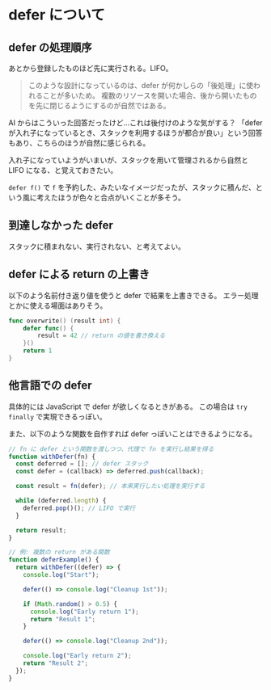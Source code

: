 # defer について

## defer の処理順序

あとから登録したものほど先に実行される。LIFO。

> このような設計になっているのは、defer が何かしらの「後処理」に使われることが多いため。
> 複数のリソースを開いた場合、後から開いたものを先に閉じるようにするのが自然ではある。

AI からはこういった回答だったけど…これは後付けのような気がする？
「defer が入れ子になっているとき、スタックを利用するほうが都合が良い」という回答もあり、こちらのほうが自然に感じられる。

入れ子になっていようがいまいが、スタックを用いて管理されるから自然と LIFO になる、と覚えておきたい。

`defer f()` で `f` を予約した、みたいなイメージだったが、スタックに積んだ、という風に考えたほうが色々と合点がいくことが多そう。

## 到達しなかった defer

スタックに積まれない、実行されない、と考えてよい。

## defer による return の上書き

以下のよう名前付き返り値を使うと defer で結果を上書きできる。
エラー処理とかに使える場面はありそう。

```go
func overwrite() (result int) {
	defer func() {
		result = 42 // return の値を書き換える
	}()
	return 1
}
```

## 他言語での defer

具体的には JavaScript で defer が欲しくなるときがある。
この場合は `try finally` で実現できるっぽい。

また、以下のような関数を自作すれば defer っぽいことはできるようになる。

```js
// fn に defer という関数を渡しつつ、代理で fn を実行し結果を得る
function withDefer(fn) {
  const deferred = []; // defer スタック
  const defer = (callback) => deferred.push(callback);

  const result = fn(defer); // 本来実行したい処理を実行する

  while (deferred.length) {
    deferred.pop()(); // LIFO で実行
  }

  return result;
}

// 例: 複数の return がある関数
function deferExample() {
  return withDefer((defer) => {
    console.log("Start");

    defer(() => console.log("Cleanup 1st"));

    if (Math.random() > 0.5) {
      console.log("Early return 1");
      return "Result 1";
    }

    defer(() => console.log("Cleanup 2nd"));

    console.log("Early return 2");
    return "Result 2";
  });
}
```

